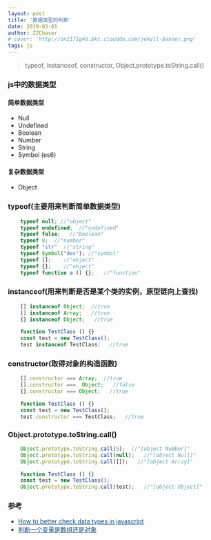 ```yaml
---
layout: post
title: '数据类型的判断'
date: 2019-03-01
author: ZZChaser
# cover: 'http://on2171g4d.bkt.clouddn.com/jekyll-banner.png'
tags: js
---
```


> typeof, instanceof, constructor, Object.prototype.toString.call()

### js中的数据类型
#### 简单数据类型
* Null
* Undefined
* Boolean
* Number
* String
* Symbol (es6)
  
#### 复杂数据类型
* Object

### typeof(主要用来判断简单数据类型)

```javascript
    typeof null; //"object"
    typeof undefined;  //"undefined"
    typeof false;   //"boolean"
    typeof 8;  //"number"
    typeof "str"  //"string"
    typeof Symbol("des"); //"symbol"
    typeof [];    //"object"
    typeof {};    //"object"
    typeof function a () {};   //"function"
```
### instanceof(用来判断是否是某个类的实例，原型链向上查找)

```javascript
    [] instanceof Object;  //true
    [] instanceof Array;   //true
    {} instanceof Object;   //true

    function TestClass () {}
    const test = new TestClass();
    test instanceof TestClass;   //true
```
### constructor(取得对象的构造函数)
```javascript
    [].constructor === Array;  //true
    [].constructor ===  Object;   //false
    {}.constructor === Object;   //true

    function TestClass () {}
    const test = new TestClass();
    test.constructor === TestClass;   //true
```
### Object.prototype.toString.call()
```javascript
    Object.prototype.toString.call(5);  //"[object Number]"
    Object.prototype.toString.call(null);   //"[object Null]"
    Object.prototype.toString.call([]);   //"[object Array]"

    function TestClass () {}
    const test = new TestClass();
    Object.prototype.toString.call(test);   //"[object Object]"
```

### 参考
* <a style='color:#0A497B' href='https://webbjocke.com/javascript-check-data-types/' target='_blank'>How to better check data types in javascript</a>
* <a style='color:#0A497B' href='https://blog.csdn.net/yucihent/article/details/79652913' target='_blank'>判断一个变量是数组还是对象</a>